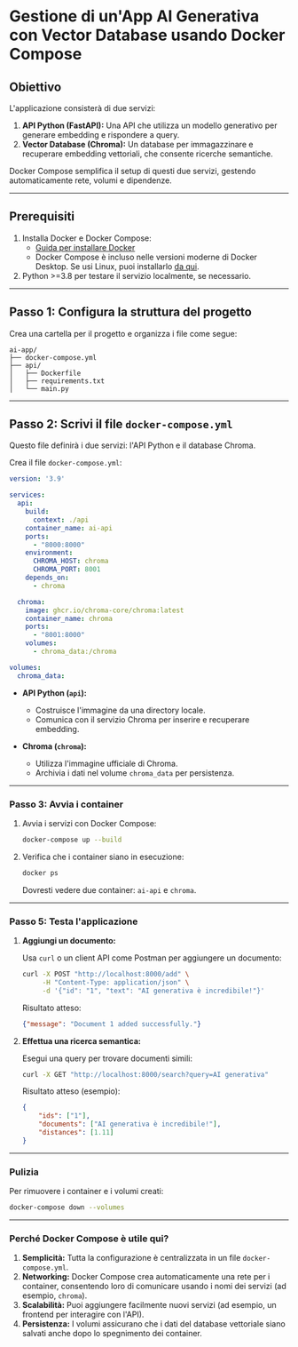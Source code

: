 # Gestione di un'App AI Generativa con Vector Database usando Docker Compose

## Obiettivo

L'applicazione consisterà di due servizi:
1. **API Python (FastAPI):** Una API che utilizza un modello generativo per generare embedding e rispondere a query.
2. **Vector Database (Chroma):** Un database per immagazzinare e recuperare embedding vettoriali, che consente ricerche semantiche.

Docker Compose semplifica il setup di questi due servizi, gestendo automaticamente rete, volumi e dipendenze.

---

## **Prerequisiti**
1. Installa Docker e Docker Compose:
   - [Guida per installare Docker](https://docs.docker.com/get-docker/)
   - Docker Compose è incluso nelle versioni moderne di Docker Desktop. Se usi Linux, puoi installarlo [da qui](https://docs.docker.com/compose/install/).
2. Python >=3.8 per testare il servizio localmente, se necessario.

---

## **Passo 1: Configura la struttura del progetto**

Crea una cartella per il progetto e organizza i file come segue:

```plaintext
ai-app/
├── docker-compose.yml
├── api/
│   ├── Dockerfile
│   ├── requirements.txt
│   └── main.py
```

---

## **Passo 2: Scrivi il file `docker-compose.yml`**

Questo file definirà i due servizi: l'API Python e il database Chroma.

Crea il file `docker-compose.yml`:

```yaml
version: '3.9'

services:
  api:
    build:
      context: ./api
    container_name: ai-api
    ports:
      - "8000:8000"
    environment:
      CHROMA_HOST: chroma
      CHROMA_PORT: 8001
    depends_on:
      - chroma

  chroma:
    image: ghcr.io/chroma-core/chroma:latest
    container_name: chroma
    ports:
      - "8001:8000"
    volumes:
      - chroma_data:/chroma

volumes:
  chroma_data:
```

- **API Python (`api`):**
  - Costruisce l'immagine da una directory locale.
  - Comunica con il servizio Chroma per inserire e recuperare embedding.

- **Chroma (`chroma`):**
  - Utilizza l'immagine ufficiale di Chroma.
  - Archivia i dati nel volume `chroma_data` per persistenza.

---

### **Passo 3: Avvia i container**

1. Avvia i servizi con Docker Compose:

   ```bash
   docker-compose up --build
   ```

2. Verifica che i container siano in esecuzione:

   ```bash
   docker ps
   ```

   Dovresti vedere due container: `ai-api` e `chroma`.

---

### **Passo 5: Testa l'applicazione**

1. **Aggiungi un documento:**

   Usa `curl` o un client API come Postman per aggiungere un documento:

   ```bash
   curl -X POST "http://localhost:8000/add" \
        -H "Content-Type: application/json" \
        -d '{"id": "1", "text": "AI generativa è incredibile!"}'
   ```

   Risultato atteso:

   ```json
   {"message": "Document 1 added successfully."}
   ```

2. **Effettua una ricerca semantica:**

   Esegui una query per trovare documenti simili:

   ```bash
   curl -X GET "http://localhost:8000/search?query=AI generativa"
   ```

   Risultato atteso (esempio):

   ```json
   {
       "ids": ["1"],
       "documents": ["AI generativa è incredibile!"],
       "distances": [1.11]
   }
   ```

---

### **Pulizia**

Per rimuovere i container e i volumi creati:

```bash
docker-compose down --volumes
```

---

### **Perché Docker Compose è utile qui?**
1. **Semplicità:** Tutta la configurazione è centralizzata in un file `docker-compose.yml`.
2. **Networking:** Docker Compose crea automaticamente una rete per i container, consentendo loro di comunicare usando i nomi dei servizi (ad esempio, `chroma`).
3. **Scalabilità:** Puoi aggiungere facilmente nuovi servizi (ad esempio, un frontend per interagire con l'API).
4. **Persistenza:** I volumi assicurano che i dati del database vettoriale siano salvati anche dopo lo spegnimento dei container.
